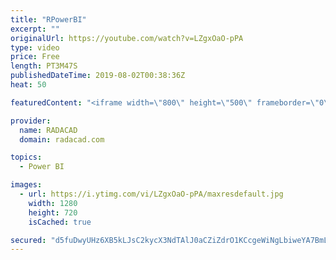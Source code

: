 ```yaml
---
title: "RPowerBI"
excerpt: ""
originalUrl: https://youtube.com/watch?v=LZgxOaO-pPA
type: video
price: Free
length: PT3M47S
publishedDateTime: 2019-08-02T00:38:36Z
heat: 50

featuredContent: "<iframe width=\"800\" height=\"500\" frameborder=\"0\" src=\"https://www.youtube.com/embed/LZgxOaO-pPA\" allow=\"accelerometer; autoplay; encrypted-media; gyroscope; picture-in-picture\" allowfullscreen></iframe>"

provider:
  name: RADACAD
  domain: radacad.com

topics:
  - Power BI

images:
  - url: https://i.ytimg.com/vi/LZgxOaO-pPA/maxresdefault.jpg
    width: 1280
    height: 720
    isCached: true

secured: "d5fuDwyUHz6XB5kLJsC2kycX3NdTAlJ0aCZiZdrO1KCcgeWiNgLbiweYA7BmLQPprWJzpopOSqPVkXY78iSsUNeSX/dD5CzvMjxqh7AsZE3FoTe+8DhzeHEbUTwucim8WAouryJ/h1BW/J2TDQHgATLVuZZ5HZRQDXiflG6tI40tm6Zt8KRGfL1XpEiLF1XrD7DiHgJ5SahQcw4diP5dN9c0/ZPeja0disnT2dS7q5eTjUyGryLrj1PMUcUVKr8hfxaBgVtlCxobV0iYwE8DTLzi4Z3DdIsEDCqpBtawgiZv/UUh6PWkGD6UdVvAE9bZ+C6QdoLcw97bOrPByrlXNv7esZmhztJym8juCgRVFIcdFDZawULFVWLpfixtNDBv/dVuT8KXttkBsS9kcWGCfdzCvV0Jt6ZxgTk0EohjWNo=;LcPTl4+SatwGsRgFNu11Pg=="
---
```


